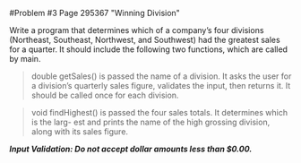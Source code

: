 
#Problem #3 Page 295367 "Winning Division"
 
Write a program that determines which of a company’s four divisions (Northeast, Southeast, Northwest, and Southwest) had the greatest sales for a quarter. It should include the following two functions, which are called by main.

> double getSales() is passed the name of a division. It asks the user for a division’s quarterly sales figure, validates the input, then returns it. It should be called once for each division.

> void findHighest() is passed the four sales totals. It determines which is the larg- est and prints the name of the high grossing division, along with its sales figure.

***Input Validation: Do not accept dollar amounts less than $0.00.***

